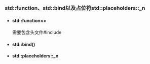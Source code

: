 ### std::function、std::bind以及占位符std::placeholders::_n

- #### std::function<>

  需要包含头文件#include<functional>

  

- #### std::bind()

- #### std::placeholders::_n